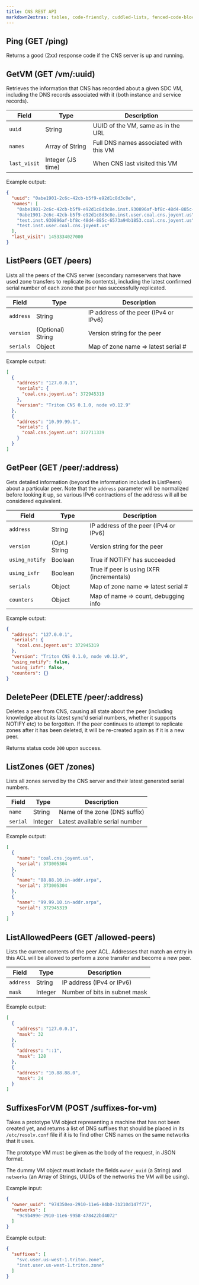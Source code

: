 ```yaml
---
title: CNS REST API
markdown2extras: tables, code-friendly, cuddled-lists, fenced-code-blocks
---
```

<!--
    This Source Code Form is subject to the terms of the Mozilla Public
    License, v. 2.0. If a copy of the MPL was not distributed with this
    file, You can obtain one at http://mozilla.org/MPL/2.0/.
-->
<!--
    Copyright (c) 2016, Joyent, Inc.
-->

## Ping (GET /ping)

Returns a good (2xx) response code if the CNS server is up and running.

## GetVM (GET /vm/:uuid)

Retrieves the information that CNS has recorded about a given SDC VM, including the DNS records associated with it (both instance and service records).

| Field        | Type              | Description                            |
| ------------ | ----------------- | -------------------------------------- |
| `uuid`       | String            | UUID of the VM, same as in the URL     |
| `names`      | Array of String   | Full DNS names associated with this VM |
| `last_visit` | Integer (JS time) | When CNS last visited this VM          |

Example output:

```json
{
  "uuid": "0abe1901-2c6c-42cb-b5f9-e92d1c8d3c8e",
  "names": [
    "0abe1901-2c6c-42cb-b5f9-e92d1c8d3c8e.inst.930896af-bf8c-48d4-885c-6573a94b1853.coal.cns.joyent.us",
    "0abe1901-2c6c-42cb-b5f9-e92d1c8d3c8e.inst.user.coal.cns.joyent.us",
    "test.inst.930896af-bf8c-48d4-885c-6573a94b1853.coal.cns.joyent.us",
    "test.inst.user.coal.cns.joyent.us"
  ],
  "last_visit": 1453334027000
}
```

## ListPeers (GET /peers)

Lists all the peers of the CNS server (secondary nameservers that have used zone transfers to replicate its contents), including the latest confirmed serial number of each zone that peer has successfully replicated.

| Field        | Type              | Description                            |
| ------------ | ----------------- | -------------------------------------- |
| `address`    | String            | IP address of the peer (IPv4 or IPv6)  |
| `version`    | (Optional) String | Version string for the peer            |
| `serials`    | Object            | Map of zone name => latest serial #    |

Example output:

```json
[
  {
    "address": "127.0.0.1",
    "serials": {
      "coal.cns.joyent.us": 372945319
    },
    "version": "Triton CNS 0.1.0, node v0.12.9"
  },
  {
    "address": "10.99.99.1",
    "serials": {
      "coal.cns.joyent.us": 372711339
    }
  }
]
```

## GetPeer (GET /peer/:address)

Gets detailed information (beyond the information included in ListPeers) about a particular peer. Note that the `address` parameter will be normalized before looking it up, so various IPv6 contractions of the address will all be considered equivalent.

| Field          | Type          | Description                               |
| -------------- | ------------- | ----------------------------------------- |
| `address`      | String        | IP address of the peer (IPv4 or IPv6)     |
| `version`      | (Opt.) String | Version string for the peer               |
| `using_notify` | Boolean       | True if NOTIFY has succeeded              |
| `using_ixfr`   | Boolean       | True if peer is using IXFR (incrementals) |
| `serials`      | Object        | Map of zone name => latest serial #       |
| `counters`     | Object        | Map of name => count, debugging info      |

Example output:

```json
{
  "address": "127.0.0.1",
  "serials": {
    "coal.cns.joyent.us": 372945319
  },
  "version": "Triton CNS 0.1.0, node v0.12.9",
  "using_notify": false,
  "using_ixfr": false,
  "counters": {}
}
```

## DeletePeer (DELETE /peer/:address)

Deletes a peer from CNS, causing all state about the peer (including knowledge about its latest sync'd serial numbers, whether it supports NOTIFY etc) to be forgotten. If the peer continues to attempt to replicate zones after it has been deleted, it will be re-created again as if it is a new peer.

Returns status code `200` upon success.

## ListZones (GET /zones)

Lists all zones served by the CNS server and their latest generated serial numbers.

| Field       | Type       | Description                       |
| ----------- | ---------- | --------------------------------- |
| `name`      | String     | Name of the zone (DNS suffix)     |
| `serial`    | Integer    | Latest available serial number    |

Example output:

```json
[
  {
    "name": "coal.cns.joyent.us",
    "serial": 373005304
  },
  {
    "name": "88.88.10.in-addr.arpa",
    "serial": 373005304
  },
  {
    "name": "99.99.10.in-addr.arpa",
    "serial": 372945319
  }
]
```

## ListAllowedPeers (GET /allowed-peers)

Lists the current contents of the peer ACL. Addresses that match an entry in this ACL will be allowed to perform a zone transfer and become a new peer.

| Field       | Type       | Description                       |
| ----------- | ---------- | --------------------------------- |
| `address`   | String     | IP address (IPv4 or IPv6)         |
| `mask`      | Integer    | Number of bits in subnet mask     |

Example output:

```json
[
  {
    "address": "127.0.0.1",
    "mask": 32
  },
  {
    "address": "::1",
    "mask": 128
  },
  {
    "address": "10.88.88.0",
    "mask": 24
  }
]
```

## SuffixesForVM (POST /suffixes-for-vm)

Takes a prototype VM object representing a machine that has not been created
yet, and returns a list of DNS suffixes that should be placed in its
`/etc/resolv.conf` file if it is to find other CNS names on the same networks
that it uses.

The prototype VM must be given as the body of the request, in JSON format.

The dummy VM object must include the fields `owner_uuid` (a String) and
`networks` (an Array of Strings, UUIDs of the networks the VM will be
using).

Example input:

```json
{
  "owner_uuid": "974350ea-2910-11e6-84b0-3b210d147f77",
  "networks": [
    "9c9b499e-2910-11e6-9958-478422bd4072"
  ]
}
```

Example output:

```json
{
  "suffixes": [
    "svc.user.us-west-1.triton.zone",
    "inst.user.us-west-1.triton.zone"
  ]
}
```
